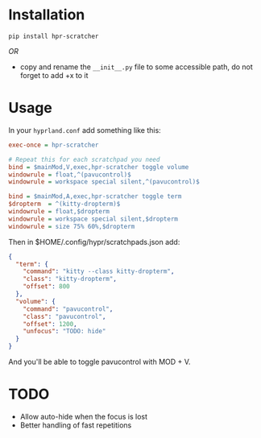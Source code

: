 # Installation

```
pip install hpr-scratcher
```

_OR_

- copy and rename the `__init__.py` file to some accessible path, do not forget to add +x to it

# Usage

In your `hyprland.conf` add something like this:

```ini
exec-once = hpr-scratcher

# Repeat this for each scratchpad you need
bind = $mainMod,V,exec,hpr-scratcher toggle volume
windowrule = float,^(pavucontrol)$
windowrule = workspace special silent,^(pavucontrol)$

bind = $mainMod,A,exec,hpr-scratcher toggle term
$dropterm  = ^(kitty-dropterm)$
windowrule = float,$dropterm
windowrule = workspace special silent,$dropterm
windowrule = size 75% 60%,$dropterm
```

Then in $HOME/.config/hypr/scratchpads.json add:

```json
{
  "term": {
    "command": "kitty --class kitty-dropterm",
    "class": "kitty-dropterm",
    "offset": 800
  },
  "volume": {
    "command": "pavucontrol",
    "class": "pavucontrol",
    "offset": 1200,
    "unfocus": "TODO: hide"
  }
}
```

And you'll be able to toggle pavucontrol with MOD + V.

# TODO

- Allow auto-hide when the focus is lost
- Better handling of fast repetitions
